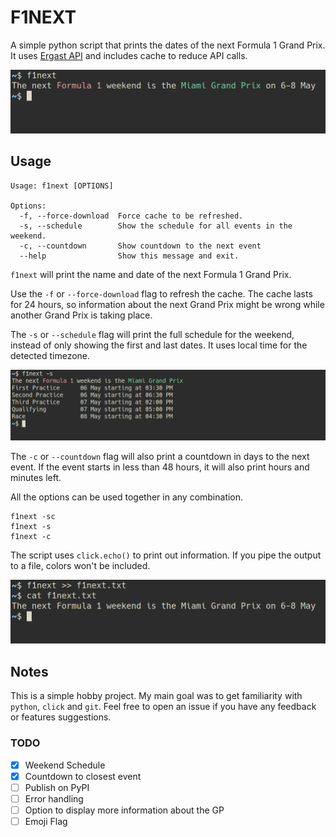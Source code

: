 # F1NEXT

A simple python script that prints the dates of the next Formula 1 Grand Prix.
It uses [Ergast API](https://ergast.com/mrd/terms/) and includes cache to reduce API calls.

![Example of output](screenshots/screenshot1.png "Example")

## Usage

```
Usage: f1next [OPTIONS]

Options:
  -f, --force-download  Force cache to be refreshed.
  -s, --schedule        Show the schedule for all events in the weekend.
  -c, --countdown       Show countdown to the next event
  --help                Show this message and exit.
```


`f1next` will print the name and date of the next Formula 1 Grand Prix.

Use the `-f` or `--force-download` flag to refresh the cache.
The cache lasts for 24 hours, so information about the next Grand Prix might be wrong while another Grand Prix is taking place.

The `-s` or `--schedule` flag will print the full schedule for the weekend, instead of only showing the first and last dates.
It uses local time for the detected timezone.

![Example of schedule](screenshots/screenshot_schedule.png "Schedule example")

The `-c` or `--countdown` flag will also print a countdown in days to the next event. If the event starts in less than 48 hours, it will also print hours and minutes left.

All the options can be used together in any combination. 

    f1next -sc
    f1next -s
    f1next -c

The script uses `click.echo()` to print out information. If you pipe the output to a file, colors won't be included.

![Piping to a file](screenshots/screenshot2.png "Pipe to file")


## Notes

This is a simple hobby project. My main goal was to get familiarity with `python`, `click` and `git`. 
Feel free to open an issue if you have any feedback or features suggestions.

### TODO

- [X] Weekend Schedule 
- [x] Countdown to closest event 
- [ ] Publish on PyPI
- [ ] Error handling 
- [ ] Option to display more information about the GP 
- [ ] Emoji Flag 
